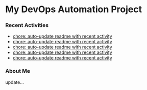 # My DevOps Automation Project

### Recent Activities
<!-- activity:START -->
- [chore: auto-update readme with recent activity](https://github.com/kaigiii/mybowling-app/commit/88feb762f0d6db7368a637461c2ef5bdbbbc12ff)
- [chore: auto-update readme with recent activity](https://github.com/kaigiii/mybowling-app/commit/79ba72aab8e916bd0d3521544a576a2216157aea)
- [chore: auto-update readme with recent activity](https://github.com/kaigiii/mybowling-app/commit/af27b5ee5023892a216cc44c40ccad15e56cfade)
- [chore: auto-update readme with recent activity](https://github.com/kaigiii/mybowling-app/commit/1122465ec475165d2ac4fb216378dac0c3b4b8b1)
- [chore: auto-update readme with recent activity](https://github.com/kaigiii/mybowling-app/commit/b849310a31033e0f3d19ad64c6c6325d663be5fd)
<!-- activity:END -->

### About Me
<!-- MYLINKS:START -->
<!-- MYLINKS:END -->

update...
